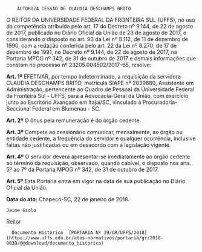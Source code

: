         AUTORIZA CESSÃO DE CLAUDIA DESCHAMPS BRITO  

O REITOR DA UNIVERSIDADE FEDERAL DA FRONTEIRA SUL (UFFS), no uso da competência atribuída pelo art. 17 do Decreto nº 9.144, de 22 de agosto de 2017, publicado no Diário Oficial da União de 23 de agosto de 2017, e considerando o disposto no art. 93 da Lei nº 8.112, de 11 de dezembro de 1990, com a redação conferida pelo art. 22 da Lei nº 8.270, de 17 de dezembro de 1991, no Decreto nº 9.144, de 22 de agosto de 2017, na Portaria MPOG nº 342, de 31 de outubro de 2017 e demais informações que constam no processo nº 23205.004502/2017-65, resolve:

  

 **Art. 1º** EFETIVAR, por tempo indeterminado, a requisição da servidora CLAUDIA DESCHAMPS BRITO, matrícula SIAPE nº 2039680, Assistente em Administração, pertencente ao Quadro de Pessoal da Universidade Federal da Fronteira Sul - UFFS, para a Advocacia-Geral da União, com exercício junto ao Escritório Avançado em Itajaí/SC, vinculado à Procuradoria-Seccional Federal em Blumenau - SC.

  

 **Art. 2º** O ônus pela remuneração é do órgão cedente.

  

 **Art. 3º** Compete ao cessionário comunicar, mensalmente, ao órgão ou entidade cedente, a frequência do servidor e qualquer ocorrência, inclusive faltas não justificadas ou em desacordo com a legislação vigente.

  

 **Art. 4º** O servidor deverá apresentar-se imediatamente ao órgão cedente ao término da requisição, observado, quando cabível, o disposto nos arts. 5º ao 7º da Portaria MPOG nº 342, de 31 de outubro de 2017.

  

 **Art. 5º** Esta Portaria entra em vigor na data de sua publicação no Diário Oficial da União.

   **Data do ato:** Chapecó-SC, 22 de janeiro de 2018.   
 

    Jaime Giolo   
 Reitor 

      Documento Histórico  [PORTARIA Nº 39/GR/UFFS/2018](https://www.uffs.edu.br/atos-normativos/portaria/gr/2018-0039/@@download/documento_historico)     
      